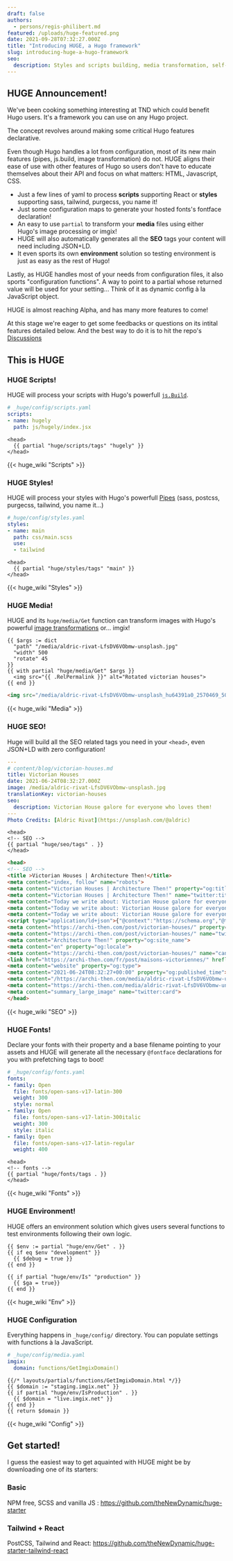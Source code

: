 ```yaml
---
draft: false
authors:
  - persons/regis-philibert.md
featured: /uploads/huge-featured.png
date: 2021-09-28T07:32:27.000Z
title: "Introducing HUGE, a Hugo framework"
slug: introducing-huge-a-hugo-framework
seo:
  description: Styles and scripts building, media transformation, self-loaded fonts and SEO in the configuration. Hugo is even more declarative with HUGE.
---
```


## HUGE Announcement!

We've been cooking something interesting at TND which could benefit Hugo users. It's a framework you can use on any Hugo project.

The concept revolves around making some critical Hugo features declarative.

Even though Hugo handles a lot from configuration, most of its new main features (pipes, js.build, image transformation) do not. HUGE aligns their ease of use with other features of Hugo so users don't have to educate themselves about their API and focus on what matters: HTML, Javascript, CSS.

- Just a few lines of yaml to process __scripts__ supporting React or __styles__ supporting sass, tailwind, purgecss, you name it! 
- Just some configuration maps to generate your hosted fonts's fontface declaration!
- An easy to use `partial` to transform your __media__ files using either Hugo's image processing or imgix!
- HUGE will also automatically generates all the __SEO__ tags your content will need including JSON+LD.
- It even sports its own __environment__ solution so testing environment is just as easy as the rest of Hugo!

Lastly, as HUGE handles most of your needs from configuration files, it also sports "configuration functions". A way to point to a partial whose returned value will be used for your setting... Think of it as dynamic config à la JavaScript object.

HUGE is almost reaching Alpha, and has many more features to come! 

At this stage we're eager to get some feedbacks or questions on its intital features detailed below. And the best way to do it is to hit the repo's [Discussions](https://github.com/theNewDynamic/huge/discussions)

## This is HUGE

### HUGE Scripts!

HUGE will process your scripts with Hugo's powerfull [`js.Build`](https://gohugo.io/hugo-pipes/js#readout).

```yaml
# _huge/config/scripts.yaml
scripts:
- name: hugely
  path: js/hugely/index.jsx
```

```go-html-template
<head>
  {{ partial "huge/scripts/tags" "hugely" }}
</head>
```

{{< huge_wiki "Scripts" >}}

### HUGE Styles!

HUGE will process your styles with Hugo's powerfull [Pipes](https://gohugo.io/hugo-pipes/) (sass, postcss, purgecss, tailwind, you name it...)

```yaml
#_huge/config/styles.yaml
styles:
- name: main
  path: css/main.scss
  use:
  - tailwind
```

```go-html-template
<head>
  {{ partial "huge/styles/tags" "main" }}
</head>
```

{{< huge_wiki "Styles" >}}

### HUGE Media! 

HUGE and its `huge/media/Get` function can transform images with Hugo's powerful [image transformations](https://gohugo.io/content-management/image-processing/) or... imgix!

```go-html-template
{{ $args := dict
  "path" "/media/aldric-rivat-LfsDV6VObmw-unsplash.jpg"
  "width" 500
  "rotate" 45
}}
{{ with partial "huge/media/Get" $args }}
  <img src="{{ .RelPermalink }}" alt="Rotated victorian houses">
{{ end }}
```

```html
<img src="/media/aldric-rivat-LfsDV6VObmw-unsplash_hu64391a0_2570469_500x0_resize_q75_r45_box.jpg" alt="Rotated victorian houses">
```

{{< huge_wiki "Media" >}}

### HUGE SEO! 

Huge will build all the SEO related tags you need in your `<head>`, even JSON+LD with zero configuration! 

```yaml
---
# content/blog/victorian-houses.md
title: Victorian Houses
date: 2021-06-24T08:32:27.000Z
image: /media/aldric-rivat-LfsDV6VObmw-unsplash.jpg
translationKey: victorian-houses
seo:
  description: Victorian House galore for everyone who loves them!
---
Photo Credits: [Aldric Rivat](https://unsplash.com/@aldric)
```

```go-html-template
<head>
<!-- SEO -->
{{ partial "huge/seo/tags" . }}
</head>
```

```html
<head>
<!-- SEO -->
<title >Victorian Houses | Architecture Then!</title>
<meta content="index, follow" name="robots">
<meta content="Victorian Houses | Architecture Then!" property="og:title">
<meta content="Victorian Houses | Architecture Then!" name="twitter:title">
<meta content="Today we write about: Victorian House galore for everyone who loves them!" name="description">
<meta content="Today we write about: Victorian House galore for everyone who loves them!" property="og:description">
<meta content="Today we write about: Victorian House galore for everyone who loves them!" name="twitter:description">
<script type="application/ld+json">{"@context":"https://schema.org","@type":"website","dateModified":null,"datePublished":null,"description":"Today we write about: Victorian House galore for everyone who loves them!","headline":"Victorian Houses | Architecture Then!","image":"https://archi-then.com/media/aldric-rivat-LfsDV6VObmw-unsplash_1200x0_resize_q75_box.jpg","url":"https://archi-then.com/post/victorian-houses/","wordcount":"8"}</script>
<meta content="https://archi-then.com/post/victorian-houses/" property="og:url">
<meta content="https://archi-then.com/post/victorian-houses/" name="twitter:url">
<meta content="Architecture Then!" property="og:site_name">
<meta content="en" property="og:locale">
<meta content="https://archi-then.com/post/victorian-houses/" name="canonical">
<link href="https://archi-then.com/fr/post/maisons-victoriennes/" hreflang="fr" rel="alternate">
<meta content="website" property="og:type">
<meta content="2021-06-24T08:32:27+00:00" property="og:published_time">
<meta content="/https://archi-then.com/media/aldric-rivat-LfsDV6VObmw-unsplash_1200x0_resize_q75_box.jpg" property="og:image">
<meta content="https://archi-then.com/media/aldric-rivat-LfsDV6VObmw-unsplash_1200x0_resize_q75_box.jpg" name="twitter:image">
<meta content="summary_large_image" name="twitter:card">
</head>
```

{{< huge_wiki "SEO" >}}

### HUGE Fonts!

Declare your fonts with their property and a base filename pointing to your assets and HUGE will generate all the necessary `@fontface` declarations for you with prefetching tags to boot!

```yaml
# _huge/config/fonts.yaml
fonts:
- family: Open
  file: fonts/open-sans-v17-latin-300
  weight: 300
  style: normal
- family: Open
  file: fonts/open-sans-v17-latin-300italic
  weight: 300
  style: italic
- family: Open
  file: fonts/open-sans-v17-latin-regular
  weight: 400
```

```go-html-template
<head>
<!-- fonts -->
{{ partial "huge/fonts/tags . }}
</head>
```

{{< huge_wiki "Fonts" >}}

### HUGE Environment!

HUGE offers an environment solution which gives users several functions to test environments following their own logic.

```go-html-template
{{ $env := partial "huge/env/Get" . }}
{{ if eq $env "development" }}
  {{ $debug = true }}
{{ end }}
```

```go-html-template
{{ if partial "huge/env/Is" "production" }}
  {{ $ga = true}}
{{ end }}
```

{{< huge_wiki "Env" >}}

### HUGE Configuration

Everything happens in `_huge/config/` directory. You can populate settings with functions à la JavaScript.

```yaml
# _huge/config/media.yaml
imgix: 
  domain: functions/GetImgixDomain()
```

```go-html-template
{{/* layouts/partials/functions/GetImgixDomain.html */}}
{{ $domain := "staging.imgix.net" }}
{{ if partial "huge/env/IsProduction" . }}
  {{ $domain = "live.imgix.net" }}
{{ end }}
{{ return $domain }}
```

{{< huge_wiki "Config" >}}

## Get started!

I guess the easiest way to get aquainted with HUGE might be by downloading one of its starters:

### Basic

NPM free, SCSS and vanilla JS : https://github.com/theNewDynamic/huge-starter

### Tailwind + React

PostCSS, Tailwind and React: https://github.com/theNewDynamic/huge-starter-tailwind-react